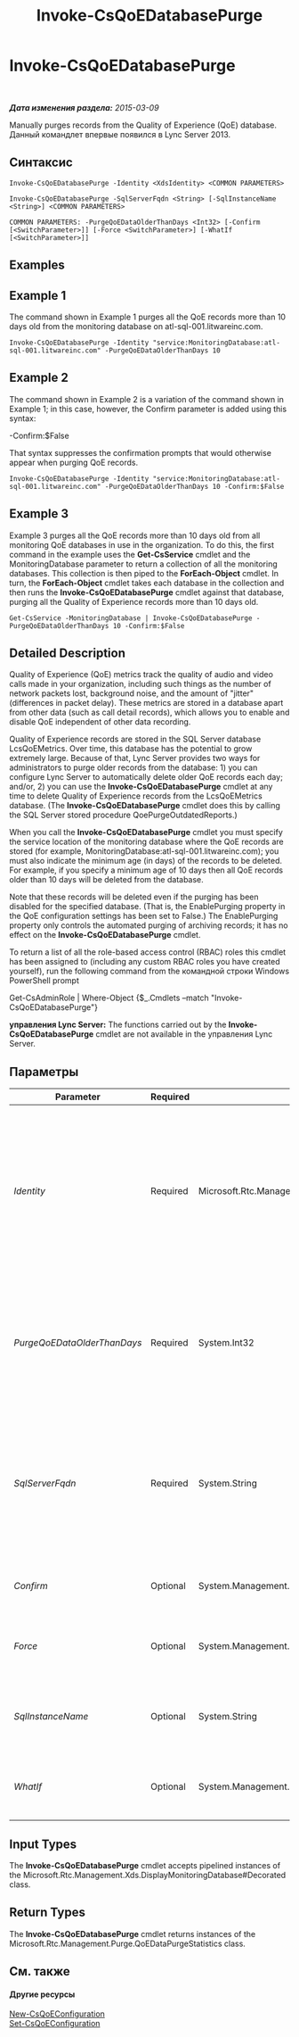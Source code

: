 ﻿---
title: Invoke-CsQoEDatabasePurge
TOCTitle: Invoke-CsQoEDatabasePurge
ms:assetid: c4cae63a-b9dd-485b-8d53-2d81d353b7c3
ms:mtpsurl: https://technet.microsoft.com/ru-ru/library/JJ205247(v=OCS.15)
ms:contentKeyID: 49311114
ms.date: 05/19/2016
mtps_version: v=OCS.15
ms.translationtype: HT
---

# Invoke-CsQoEDatabasePurge

 

_**Дата изменения раздела:** 2015-03-09_

Manually purges records from the Quality of Experience (QoE) database. Данный командлет впервые появился в Lync Server 2013.

## Синтаксис

    Invoke-CsQoEDatabasePurge -Identity <XdsIdentity> <COMMON PARAMETERS>

    Invoke-CsQoEDatabasePurge -SqlServerFqdn <String> [-SqlInstanceName <String>] <COMMON PARAMETERS>

    COMMON PARAMETERS: -PurgeQoEDataOlderThanDays <Int32> [-Confirm [<SwitchParameter>]] [-Force <SwitchParameter>] [-WhatIf [<SwitchParameter>]]

## Examples

## Example 1

The command shown in Example 1 purges all the QoE records more than 10 days old from the monitoring database on atl-sql-001.litwareinc.com.

    Invoke-CsQoEDatabasePurge -Identity "service:MonitoringDatabase:atl-sql-001.litwareinc.com" -PurgeQoEDataOlderThanDays 10

## Example 2

The command shown in Example 2 is a variation of the command shown in Example 1; in this case, however, the Confirm parameter is added using this syntax:

\-Confirm:$False

That syntax suppresses the confirmation prompts that would otherwise appear when purging QoE records.

    Invoke-CsQoEDatabasePurge -Identity "service:MonitoringDatabase:atl-sql-001.litwareinc.com" -PurgeQoEDataOlderThanDays 10 -Confirm:$False

## Example 3

Example 3 purges all the QoE records more than 10 days old from all monitoring QoE databases in use in the organization. To do this, the first command in the example uses the **Get-CsService** cmdlet and the MonitoringDatabase parameter to return a collection of all the monitoring databases. This collection is then piped to the **ForEach-Object** cmdlet. In turn, the **ForEach-Object** cmdlet takes each database in the collection and then runs the **Invoke-CsQoEDatabasePurge** cmdlet against that database, purging all the Quality of Experience records more than 10 days old.

    Get-CsService -MonitoringDatabase | Invoke-CsQoEDatabasePurge -PurgeQoEDataOlderThanDays 10 -Confirm:$False

## Detailed Description

Quality of Experience (QoE) metrics track the quality of audio and video calls made in your organization, including such things as the number of network packets lost, background noise, and the amount of "jitter" (differences in packet delay). These metrics are stored in a database apart from other data (such as call detail records), which allows you to enable and disable QoE independent of other data recording.

Quality of Experience records are stored in the SQL Server database LcsQoEMetrics. Over time, this database has the potential to grow extremely large. Because of that, Lync Server provides two ways for administrators to purge older records from the database: 1) you can configure Lync Server to automatically delete older QoE records each day; and/or, 2) you can use the **Invoke-CsQoEDatabasePurge** cmdlet at any time to delete Quality of Experience records from the LcsQoEMetrics database. (The **Invoke-CsQoEDatabasePurge** cmdlet does this by calling the SQL Server stored procedure QoePurgeOutdatedReports.)

When you call the **Invoke-CsQoEDatabasePurge** cmdlet you must specify the service location of the monitoring database where the QoE records are stored (for example, MonitoringDatabase:atl-sql-001.litwareinc.com); you must also indicate the minimum age (in days) of the records to be deleted. For example, if you specify a minimum age of 10 days then all QoE records older than 10 days will be deleted from the database.

Note that these records will be deleted even if the purging has been disabled for the specified database. (That is, the EnablePurging property in the QoE configuration settings has been set to False.) The EnablePurging property only controls the automated purging of archiving records; it has no effect on the **Invoke-CsQoEDatabasePurge** cmdlet.

To return a list of all the role-based access control (RBAC) roles this cmdlet has been assigned to (including any custom RBAC roles you have created yourself), run the following command from the командной строки Windows PowerShell prompt

Get-CsAdminRole | Where-Object {$\_.Cmdlets –match "Invoke-CsQoEDatabasePurge"}

**управления Lync Server:** The functions carried out by the **Invoke-CsQoEDatabasePurge** cmdlet are not available in the управления Lync Server.

## Параметры


<table>
<colgroup>
<col style="width: 25%" />
<col style="width: 25%" />
<col style="width: 25%" />
<col style="width: 25%" />
</colgroup>
<thead>
<tr class="header">
<th>Parameter</th>
<th>Required</th>
<th>Type</th>
<th>Description</th>
</tr>
</thead>
<tbody>
<tr class="odd">
<td><p><em>Identity</em></p></td>
<td><p>Required</p></td>
<td><p>Microsoft.Rtc.Management.Xds.XdsIdentity</p></td>
<td><p>Service Identity of the monitoring database to be purged. You can retrieve the Identities for your monitoring databases by running this command:</p>
<p>Get-CsService –MonitoringDatabase</p>
<p>Note that you cannot use the Identity parameter and the SqlServerFqdn parameter in the same command.</p></td>
</tr>
<tr class="even">
<td><p><em>PurgeQoEDataOlderThanDays</em></p></td>
<td><p>Required</p></td>
<td><p>System.Int32</p></td>
<td><p>Specifies the age (in days) of the QoE records to be purged from the database; any records older than this value will be deleted.</p>
<p>PurgeQoEDataOlderThanHours can be set to any integer value between 1 and 2147483647, inclusive.</p></td>
</tr>
<tr class="odd">
<td><p><em>SqlServerFqdn</em></p></td>
<td><p>Required</p></td>
<td><p>System.String</p></td>
<td><p>Fully qualified domain name of the computer where the QoE database is located. For example:</p>
<p>-SqlServerFqdn &quot;atl-sql-001.litwareinc.com&quot;</p>
<p>Note that you cannot use the Identity parameter and the SqlServerFqdn parameter in the same command.</p></td>
</tr>
<tr class="even">
<td><p><em>Confirm</em></p></td>
<td><p>Optional</p></td>
<td><p>System.Management.Automation.SwitchParameter</p></td>
<td><p>Prompts you for confirmation before executing the command.</p></td>
</tr>
<tr class="odd">
<td><p><em>Force</em></p></td>
<td><p>Optional</p></td>
<td><p>System.Management.Automation.SwitchParameter</p></td>
<td><p>Suppresses the display of any non-fatal error message that might occur when running the command.</p></td>
</tr>
<tr class="even">
<td><p><em>SqlInstanceName</em></p></td>
<td><p>Optional</p></td>
<td><p>System.String</p></td>
<td><p>SQL Server instance name for the QoE database. For example:</p>
<p>-SqlInstanceName &quot;archinst&quot;</p></td>
</tr>
<tr class="odd">
<td><p><em>WhatIf</em></p></td>
<td><p>Optional</p></td>
<td><p>System.Management.Automation.SwitchParameter</p></td>
<td><p>Describes what would happen if you executed the command without actually executing the command.</p></td>
</tr>
</tbody>
</table>


## Input Types

The **Invoke-CsQoEDatabasePurge** cmdlet accepts pipelined instances of the Microsoft.Rtc.Management.Xds.DisplayMonitoringDatabase\#Decorated class.

## Return Types

The **Invoke-CsQoEDatabasePurge** cmdlet returns instances of the Microsoft.Rtc.Management.Purge.QoEDataPurgeStatistics class.

## См. также

#### Другие ресурсы

[New-CsQoEConfiguration](new-csqoeconfiguration.md)  
[Set-CsQoEConfiguration](set-csqoeconfiguration.md)

